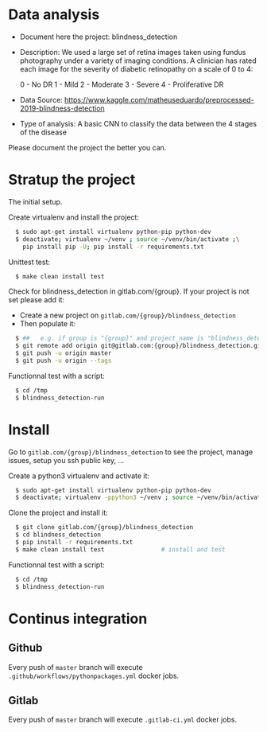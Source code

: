 # Data analysis
- Document here the project: blindness_detection
- Description: We used a large set of retina images taken using fundus photography under a variety of imaging conditions.
A clinician has rated each image for the severity of diabetic retinopathy on a scale of 0 to 4:

  0 - No DR
  1 - Mild
  2 - Moderate
  3 - Severe
  4 - Proliferative DR

- Data Source: https://www.kaggle.com/matheuseduardo/preprocessed-2019-blindness-detection

- Type of analysis: A basic CNN to classify the data between the 4 stages of the disease 


Please document the project the better you can.

# Stratup the project

The initial setup.

Create virtualenv and install the project:
```bash
  $ sudo apt-get install virtualenv python-pip python-dev
  $ deactivate; virtualenv ~/venv ; source ~/venv/bin/activate ;\
    pip install pip -U; pip install -r requirements.txt
```

Unittest test:
```bash
  $ make clean install test
```

Check for blindness_detection in gitlab.com/{group}.
If your project is not set please add it:

- Create a new project on `gitlab.com/{group}/blindness_detection`
- Then populate it:

```bash
  $ ##   e.g. if group is "{group}" and project_name is "blindness_detection"
  $ git remote add origin git@gitlab.com:{group}/blindness_detection.git
  $ git push -u origin master
  $ git push -u origin --tags
```

Functionnal test with a script:
```bash
  $ cd /tmp
  $ blindness_detection-run
```
# Install
Go to `gitlab.com/{group}/blindness_detection` to see the project, manage issues,
setup you ssh public key, ...

Create a python3 virtualenv and activate it:
```bash
  $ sudo apt-get install virtualenv python-pip python-dev
  $ deactivate; virtualenv -ppython3 ~/venv ; source ~/venv/bin/activate
```

Clone the project and install it:
```bash
  $ git clone gitlab.com/{group}/blindness_detection
  $ cd blindness_detection
  $ pip install -r requirements.txt
  $ make clean install test                # install and test
```
Functionnal test with a script:
```bash
  $ cd /tmp
  $ blindness_detection-run
``` 

# Continus integration
## Github 
Every push of `master` branch will execute `.github/workflows/pythonpackages.yml` docker jobs.
## Gitlab
Every push of `master` branch will execute `.gitlab-ci.yml` docker jobs.
